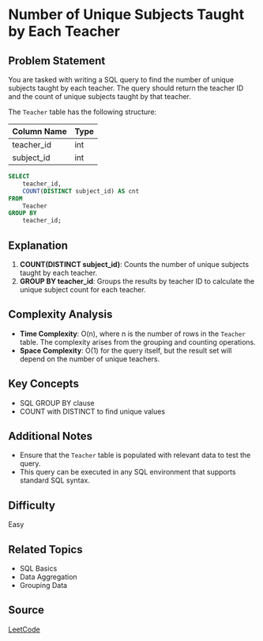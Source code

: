# Number of Unique Subjects Taught by Each Teacher

## Problem Statement
You are tasked with writing a SQL query to find the number of unique subjects taught by each teacher. The query should return the teacher ID and the count of unique subjects taught by that teacher.

The `Teacher` table has the following structure:

| Column Name   | Type    |
|---------------|---------|
| teacher_id    | int     |
| subject_id    | int     |

```sql
SELECT
    teacher_id,
    COUNT(DISTINCT subject_id) AS cnt
FROM
    Teacher
GROUP BY
    teacher_id;
```

## Explanation
1. **COUNT(DISTINCT subject_id)**: Counts the number of unique subjects taught by each teacher.
2. **GROUP BY teacher_id**: Groups the results by teacher ID to calculate the unique subject count for each teacher.

## Complexity Analysis
- **Time Complexity**: O(n), where n is the number of rows in the `Teacher` table. The complexity arises from the grouping and counting operations.
- **Space Complexity**: O(1) for the query itself, but the result set will depend on the number of unique teachers.

## Key Concepts
- SQL GROUP BY clause
- COUNT with DISTINCT to find unique values

## Additional Notes
- Ensure that the `Teacher` table is populated with relevant data to test the query.
- This query can be executed in any SQL environment that supports standard SQL syntax.

## Difficulty
Easy

## Related Topics
- SQL Basics
- Data Aggregation
- Grouping Data

## Source
[LeetCode](https://leetcode.com/problems/number-of-unique-subjects-taught-by-each-teacher/description/?envType=study-plan-v2&envId=top-sql-50)

